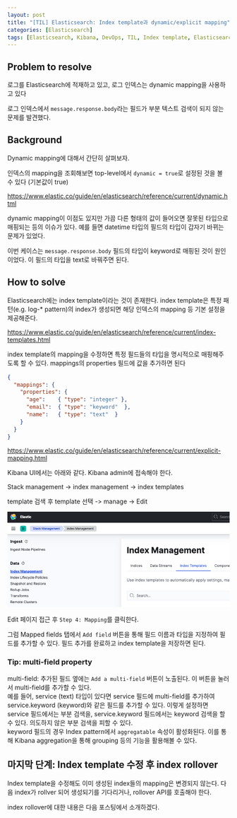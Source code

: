 ```yaml
---
layout: post
title: "[TIL] Elasticsearch: Index template과 dynamic/explicit mapping"
categories: [Elasticsearch]
tags: [Elasticsearch, Kibana, DevOps, TIL, Index template, Elasticsearch mapping]
---
```


## Problem to resolve

로그를 Elasticsearch에 적재하고 있고, 로그 인덱스는 dynamic mapping을 사용하고 있다

로그 인덱스에서 `message.response.body`라는 필드가 부분 텍스트 검색이 되지 않는 문제를 발견했다.

## Background

Dynamic mapping에 대해서 간단히 살펴보자.

인덱스의 mapping을 조회해보면 top-level에서 `dynamic = true`로 설정된 것을 볼 수 있다 (기본값이 true)

<https://www.elastic.co/guide/en/elasticsearch/reference/current/dynamic.html>

dynamic mapping이 이점도 있지만 가끔 다른 형태의 값이 들어오면 잘못된 타입으로 매핑되는 등의 이슈가 있다. 예를 들면 datetime 타입의 필드의 타입이 갑자기 바뀌는 문제가 있었다.

이번 케이스는 `message.response.body` 필드의 타입이 keyword로 매핑된 것이 원인이었다. 이 필드의 타입을 text로 바꿔주면 된다.

## How to solve

Elasticsearch에는 index template이라는 것이 존재한다. index template은 특정 패턴(e.g. log-* pattern)의 index가 생성되면 해당 인덱스의 mapping 등 기본 설정을 제공해준다.

<https://www.elastic.co/guide/en/elasticsearch/reference/current/index-templates.html>

index template의 mapping을 수정하면 특정 필드들의 타입을 명시적으로 매핑해주도록 할 수 있다. mappings의 properties 필드에 값을 추가하면 된다

```json
{
  "mappings": {
    "properties": {
      "age":    { "type": "integer" },  
      "email":  { "type": "keyword"  }, 
      "name":   { "type": "text"  }     
    }
  }
}
```

<https://www.elastic.co/guide/en/elasticsearch/reference/current/explicit-mapping.html>

Kibana UI에서는 아래와 같다. Kibana admin에 접속해야 한다.

Stack management -> index management -> index templates

template 검색 후 template 선택 -> manage -> Edit

![kibana-index-template](/assets/img/posts/kibana-index-template.png)

Edit 페이지 접근 후 `Step 4: Mapping`를 클릭한다.

그럼 Mapped fields 탭에서 `Add field` 버튼을 통해 필드 이름과 타입을 지정하여 필드를 추가할 수 있다. 필드 추가를 완료하고 index template을 저장하면 된다.

### Tip: multi-field property

multi-field: 추가된 필드 옆에는 `Add a multi-field` 버튼이 노출된다. 이 버튼을 눌러서 multi-field를 추가할 수 있다.  
예를 들어, service (text) 타입이 있다면 service 필드에 multi-field를 추가하여 service.keyword (keyword)와 같은 필드를 추가할 수 있다. 이렇게 설정하면 service 필드에서는 부분 검색을, service.keyword 필드에서는 keyword 검색을 할 수 있다. 의도하지 않은 부분 검색을 피할 수 있다.  
keyword 필드의 경우 Index pattern에서 `aggregatable` 속성이 활성화된다. 이를 통해 Kibana aggregation을 통해 grouping 등의 기능을 활용해볼 수 있다.  

## 마지막 단계: Index template 수정 후 index rollover

Index template을 수정해도 이미 생성된 index들의 mapping은 변경되지 않는다. 다음 index가 rollver 되어 생성되기를 기다리거나, rollover API를 호출해야 한다.

index rollover에 대한 내용은 다음 포스팅에서 소개하겠다.

